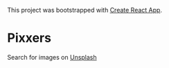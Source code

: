 This project was bootstrapped with [Create React App](https://github.com/facebook/create-react-app).

# Pixxers

Search for images on [Unsplash](https://unsplash.com)
